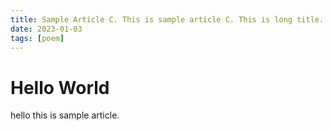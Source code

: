 ```yaml
---
title: Sample Article C. This is sample article C. This is long title. This is a sample article.
date: 2023-01-03
tags: [poem]
---
```


# Hello World

hello this is sample article.
